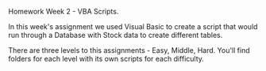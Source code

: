﻿Homework Week 2 - VBA Scripts. 

In this week's assignment we used Visual Basic to create a script that would run through a Database with Stock data to create different tables. 

There are three levels to this assignments - Easy, Middle, Hard. You'll find folders for each level with its own scripts for each difficulty. 


